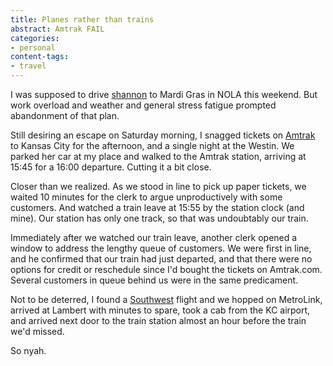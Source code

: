 ```yaml
---
title: Planes rather than trains
abstract: Amtrak FAIL
categories:
- personal
content-tags:
- travel
---
```


I was supposed to drive [shannon][1] to Mardi Gras in NOLA this weekend.  But work overload and weather and general stress fatigue prompted abandonment of that plan.

Still desiring an escape on Saturday morning, I snagged tickets on [Amtrak][2] to Kansas City for the afternoon, and a single night at the Westin.  We parked her car at my place and walked to the Amtrak station, arriving at 15:45 for a 16:00 departure.  Cutting it a bit close.

Closer than we realized.  As we stood in line to pick up paper tickets, we waited 10 minutes for the clerk to argue unproductively with some customers.  And watched a train leave at 15:55 by the station clock (and mine).  Our station has only one track, so that was undoubtably our train.

Immediately after we watched our train leave, another clerk opened a window to address the lengthy queue of customers.  We were first in line, and he confirmed that our train had just departed, and that there were no options for credit or reschedule since I'd bought the tickets on Amtrak.com.  Several customers in queue behind us were in the same predicament.

Not to be deterred, I found a [Southwest][3] flight and we hopped on MetroLink, arrived at Lambert with minutes to spare, took a cab from the KC airport, and arrived next door to the train station almost an hour before the train we'd missed.

So nyah.

   [1]: http://www.shannonethomas.com/
   [2]: http://www.amtrak.com/
   [3]: http://www.southwest.com/
